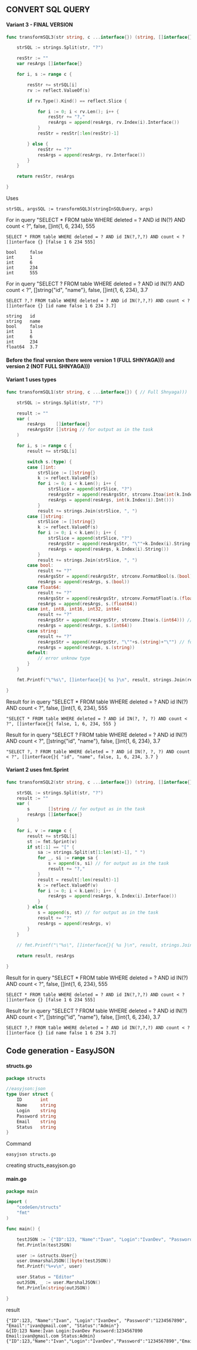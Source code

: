 ## CONVERT SQL QUERY
#### Variant 3 - FINAL VERSION
```go
func transformSQL3(str string, c ...interface{}) (string, []interface{}) {

	strSQL := strings.Split(str, "?")

	resStr := ""
	var resArgs []interface{}

	for i, s := range c {

		resStr += strSQL[i]
		rv := reflect.ValueOf(s)

		if rv.Type().Kind() == reflect.Slice {

			for i := 0; i < rv.Len(); i++ {
				resStr += "?,"
				resArgs = append(resArgs, rv.Index(i).Interface())
			}
			resStr = resStr[:len(resStr)-1]

		} else {
			resStr += "?"
			resArgs = append(resArgs, rv.Interface())
		}
	}

	return resStr, resArgs

}
```
Uses 
```
strSQL, argsSQL := transformSQL3(stringInSQLQuery, args)
```
 For in query 
 "SELECT * FROM table WHERE deleted = ? AND id IN(?) AND count < ?", false, []int{1, 6, 234}, 555

 ```
SELECT * FROM table WHERE deleted = ? AND id IN(?,?,?) AND count < ? []interface {} [false 1 6 234 555]

bool     false
int      1
int      6
int      234
int      555
 ```

For in query 
"SELECT ? FROM table WHERE deleted = ? AND id IN(?) AND count < ?", []string{"id", "name"}, false, []int{1, 6, 234}, 3.7

 ```
SELECT ?,? FROM table WHERE deleted = ? AND id IN(?,?,?) AND count < ? []interface {} [id name false 1 6 234 3.7]

string   id
string   name
bool     false
int      1
int      6
int      234
float64  3.7
 ```
#### Before the final version there were version 1 (FULL SHNYAGA))) and version 2 (NOT FULL SHNYAGA)))
#### Variant 1 uses types
```go
func transformSQL1(str string, c ...interface{}) { // Full Shnyaga)))

	strSQL := strings.Split(str, "?")

	result := ""
	var (
		resArgs    []interface{}
		resArgsStr []string // for output as in the task
	)

	for i, s := range c {
		result += strSQL[i]

		switch s.(type) {
		case []int:
			strSlice := []string{}
			k := reflect.ValueOf(s)
			for i := 0; i < k.Len(); i++ {
				strSlice = append(strSlice, "?")
				resArgsStr = append(resArgsStr, strconv.Itoa(int(k.Index(i).Int()))) // for output as in the task
				resArgs = append(resArgs, int(k.Index(i).Int()))
			}
			result += strings.Join(strSlice, ", ")
		case []string:
			strSlice := []string{}
			k := reflect.ValueOf(s)
			for i := 0; i < k.Len(); i++ {
				strSlice = append(strSlice, "?")
				resArgsStr = append(resArgsStr, "\""+k.Index(i).String()+"\"") // for output as in the task
				resArgs = append(resArgs, k.Index(i).String())
			}
			result += strings.Join(strSlice, ", ")
		case bool:
			result += "?"
			resArgsStr = append(resArgsStr, strconv.FormatBool(s.(bool))) // for output as in the task
			resArgs = append(resArgs, s.(bool))
		case float64:
			result += "?"
			resArgsStr = append(resArgsStr, strconv.FormatFloat(s.(float64), 'f', -1, 64)) // for output as in the task
			resArgs = append(resArgs, s.(float64))
		case int, int8, int16, int32, int64:
			result += "?"
			resArgsStr = append(resArgsStr, strconv.Itoa(s.(int64))) // for output as in the task
			resArgs = append(resArgs, s.(int64))
		case string:
			result += "?"
			resArgsStr = append(resArgsStr, "\""+s.(string)+"\"") // for output as in the task
			resArgs = append(resArgs, s.(string))
		default:
			// error unknow type
		}
	}

	fmt.Printf("\"%s\", []interface{}{ %s }\n", result, strings.Join(resArgsStr, ", "))  // output as in the task

}
```
Result for in query 
 "SELECT * FROM table WHERE deleted = ? AND id IN(?) AND count < ?", false, []int{1, 6, 234}, 555
```
"SELECT * FROM table WHERE deleted = ? AND id IN(?, ?, ?) AND count < ?", []interface{}{ false, 1, 6, 234, 555 }
```
Result for in query 
"SELECT ? FROM table WHERE deleted = ? AND id IN(?) AND count < ?", []string{"id", "name"}, false, []int{1, 6, 234}, 3.7
```
"SELECT ?, ? FROM table WHERE deleted = ? AND id IN(?, ?, ?) AND count < ?", []interface{}{ "id", "name", false, 1, 6, 234, 3.7 }
```
#### Variant 2 uses fmt.Sprint
```go
func transformSQL2(str string, c ...interface{}) (string, []interface{}) {

	strSQL := strings.Split(str, "?")
	result := ""
	var (
		s       []string // for output as in the task
		resArgs []interface{}
	)

	for i, v := range c {
		result += strSQL[i]
		st := fmt.Sprint(v)
		if st[:1] == "[" {
			sa := strings.Split(st[1:len(st)-1], " ")
			for _, si := range sa {
				s = append(s, si) // for output as in the task
				result += "?,"
			}
			result = result[:len(result)-1]
			k := reflect.ValueOf(v)
			for i := 0; i < k.Len(); i++ {
				resArgs = append(resArgs, k.Index(i).Interface())
			}
		} else {
			s = append(s, st) // for output as in the task
			result += "?"
			resArgs = append(resArgs, v)
		}
	}
	
	// fmt.Printf("\"%s\", []interface{}{ %s }\n", result, strings.Join(s, ", ")) // output as in the task

	return result, resArgs

}
```
Result for in query 
 "SELECT * FROM table WHERE deleted = ? AND id IN(?) AND count < ?", false, []int{1, 6, 234}, 555
```
SELECT * FROM table WHERE deleted = ? AND id IN(?,?,?) AND count < ? []interface {} [false 1 6 234 555]
```
Result for in query 
"SELECT ? FROM table WHERE deleted = ? AND id IN(?) AND count < ?", []string{"id", "name"}, false, []int{1, 6, 234}, 3.7
```
SELECT ?,? FROM table WHERE deleted = ? AND id IN(?,?,?) AND count < ? []interface {} [id name false 1 6 234 3.7]
```

## Code generation - EasyJSON

#### structs.go
```go
package structs

//easyjson:json
type User struct {
	ID       int
	Name     string
	Login    string
	Password string
	Email    string
	Status   string
}

```
Command 
```
easyjson structs.go
```
creating structs_easyjson.go

#### main.go
```go
package main

import (
	"codeGen/structs"
	"fmt"
)

func main() {

	testJSON := `{"ID":123, "Name":"Ivan", "Login":"IvanDev", "Password":"1234567890", "Email":"ivan@gmail.com", "Status":"Admin"}`
	fmt.Println(testJSON)

	user := &structs.User{}
	user.UnmarshalJSON([]byte(testJSON))
	fmt.Printf("%+v\n", user)

	user.Status = "Editor"
	outJSON, _ := user.MarshalJSON()
	fmt.Println(string(outJSON))

}
```

result

```
{"ID":123, "Name":"Ivan", "Login":"IvanDev", "Password":"1234567890", "Email":"ivan@gmail.com", "Status":"Admin"}
&{ID:123 Name:Ivan Login:IvanDev Password:1234567890 Email:ivan@gmail.com Status:Admin}
{"ID":123,"Name":"Ivan","Login":"IvanDev","Password":"1234567890","Email":"ivan@gmail.com","Status":"Editor"}
```
